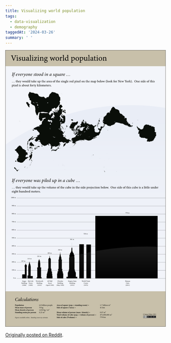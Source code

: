 ```yaml
---
title: Visualizing world population
tags:
  - data-visualization
  - demography
taggedAt: '2024-03-26'
summary: ' '
---
```


<p><img src="./visualizing-world-population.png"/></p>

[Originally posted on Reddit](https://www.reddit.com/r/dataisbeautiful/comments/12c6qg/visualizing_world_population/).
